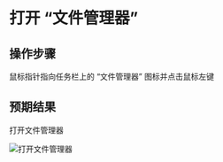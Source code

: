 # 打开 “文件管理器”

## 操作步骤

鼠标指针指向任务栏上的 “文件管理器” 图标并点击鼠标左键

## 预期结果

打开文件管理器

![打开文件管理器](./img/打开文件管理器.png)
